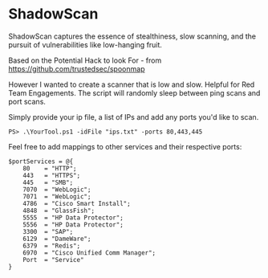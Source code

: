 # ShadowScan
ShadowScan captures the essence of stealthiness, slow scanning, and the pursuit of vulnerabilities like low-hanging fruit. 

Based on the Potential Hack to look For - from [https://github.com/trustedsec/spoonmap ](https://github.com/trustedsec/spoonmap#potential-hacks-to-look-for)

However I wanted to create a scanner that is low and slow. Helpful for Red Team Engagements. The script will randomly sleep between ping scans and port scans.


Simply provide your ip file, a list of IPs and add any ports you'd like to scan. 
```
PS> .\YourTool.ps1 -idFile "ips.txt" -ports 80,443,445
```

Feel free to add mappings to other services and their respective ports:

```
$portServices = @{
    80    = "HTTP";
    443   = "HTTPS";
    445   = "SMB";
    7070  = "WebLogic";
    7071  = "WebLogic";
    4786  = "Cisco Smart Install";
    4848  = "GlassFish";
    5555  = "HP Data Protector";
    5556  = "HP Data Protector";
    3300  = "SAP";
    6129  = "DameWare";
    6379  = "Redis";
    6970  = "Cisco Unified Comm Manager";
    Port  = "Service"
}
```
